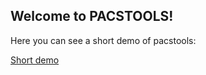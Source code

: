 ## Welcome to PACSTOOLS!
Here you can see a short demo of pacstools:

[Short demo](https://media.giphy.com/media/gFKmLaaTOJ6fmrrCo6/giphy.gif)
